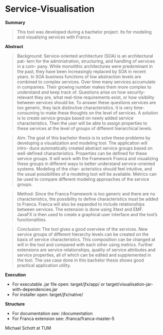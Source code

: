 # Service-Visualisation

**Summary**
> This tool was developed during a bachelor project. Its for modeling and visualizing services with Franca.

**Abstract**
> Background: Service-oriented architecture (SOA) is an architectural pat- tern for the administration, structuring, and handling of services in a com- pany. While monolithic architectures were predominant in the past, they have been increasingly replaced by SOA in recent years. In SOA business functions of low abstraction levels are combined to complex services. Over time many services accumulate in companies. Their growing number makes them more complex to understand and keep track of. Questions arise on how security-relevant they are, what real-time requirements exist, or how visibility between services should be. To answer these questions services are too generic, they lack distinctive characteristics. It is very time-consuming to make these thoughts on the level of services. A solution is to create service groups based on newly added service characteristics. Then the user will be able to assign properties to these services at the level of groups of different hierarchical levels.

> Aim: The goal of this bachelor thesis is to solve these problems by developing a visualization and modeling tool. The application will intro- duce automatically created abstract service groups based on well-defined characteristics. Properties can be defined for these service groups. It will work with the Framework Franca and visualizing these groups in different ways to better understand service-oriented systems. Modeling of the char- acteristics should feel intuitive, and the usual possibilities of a modeling tool will be available. Metrics can be used to compare different modeling approaches of the service groups.

> Method: Since the Franca Framework is too generic and there are no characteristics, the possibility to define characteristics must be added to Franca. Franca will also be expanded to include relationships between services. The extension is done using Xtext and EMF. JavaFX is then used to create a graphical user interface and the tool’s functionalities.

> Conclusion: The tool gives a good overview of the services. New service groups of different hierarchy levels can be created on the basis of service characteristics. This composition can be changed at will in the tool and
compared with each other using metrics. Further extensions are service relationships, quality of service attributes and service properties, all of which can be edited and supplemented in the tool. The use case done in this bachelor thesis shows good practical application utility.

**Execution**

*  For executable .jar file open: target/jfx/app/ or target/visualisation-jar-with-dependencies.jar
*  For installer open: target/jfx/native/


**Structure**
* For documentation see: /documentation
* For Franca extension see: /franca/franca-master-5














Michael Schott at TUM